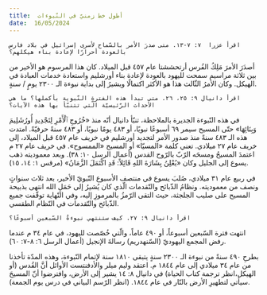 ```yaml
---
title:  أطول خط زمنيّ في النّبوءات
date:  16/05/2024
---
```


`اقرأ عزرا  ٧: ٧-١٣. متى صدرَ الأمر بالسّماح لأسرى إسرائيل في بلاد فارس بالعودة أحرارًا لإعادة بناء هيكلهم؟`

أصدَرَ الأمرَ مَلِكُ الفُرس أرتحششتا عام ٤٥٧ قبل الميلاد. كان هذا المرسوم هو الأخير من بين ثلاثة مراسيم  سمحت لليهود بالعودة لإعادة بناء أورشليم واستعادة خدمات العبادة في الهيكل. وكان الأمرُ الثّالث هذا هو الأكثر اكتمالًا ويشيرُ إلى بداية نبوءة الـ ٢٣٠٠ يومٍ / سنةٍ.

`اقرأ دانيال ٩: ٢٥، ٢٦. متى تبدأ هذه الفترة النّبوية بأكملها؟ ما هي الأحداث الرّئيسيّة الّتي تتنبّأ بها هذه الآيات؟`

في هذه النّبوءة الجديرة بالملاحظة، تنبّأ دانيال أنّه منذ «خُرُوجِ ٱلْأَمْرِ لِتَجْدِيدِ أُورُشَلِيمَ وَبِنَائِهَا» حتّى المسيح  سيمر ٦٩ أسبوعًا نبويًا، أو ٤٨٣ يومًا نبويًا، أو ٤٨٣ سنةً حرفيّةً. امتدت هذه الـ ٤٨٣ سنةً منذ صدور الأمر لتجديد أورشليم في خريف عام ٤٥٧ قبل الميلاد، إلى خريف عام ٢٧ ميلادي. تعني كلمة «المسيّا» أو المسيح «الممسوح». في خريف عام ٢٧ م اعتمدَ المسيحُ ومسحَه الرّبّ بالرّوح القدس (أعمال الرسل ١٠: ٣٨). وبعد معموديته ذهب يسوع إلى الجليل وكان «يُعْلِنُ بِشَارَةَ اللهِ قَائِلاً: قَدِ اكْتَمَلَ الزَّمَانُ» (مرقس ١: ١٤، ١٥).

في ربيع عام ٣١ ميلادي، صُلبَ يسوع في منتصف الأسبوع النّبويّ الأخير، بعد ثلاث سنواتٍ ونصف من معموديته. ونظامُ الذّبائح والتّقدمات الّذي كان يُشيرُ إلى حَمَلِ الله انتهى بذبيحة المسيح على صليب الجلجثة، حيث التقى الرّمزُ بالمرموزِ إليه، وفي النّهاية توقّفت جميع الذّبائح والتّقدمات في النّظام الطقسي.

`اقرأ دانيال ٩: ٢٧. كيف ستنتهي نبوءةُ السّبعين أسبوعًا؟`

انتهت فترة السّبعين أسبوعاً، أو ٤٩٠ عاماً، والّتي خُصّصت لليهود، في عام ٣٤ م عندما رفض المجمع اليهوديّ (السّنهدريم) رسالةَ الإنجيل (أعمال الرسل ٦: ٨-٧: ٦٠).

بطرحِ ٤٩٠ سنةً من نبوءة الـ ٢٣٠٠ سنةٍ يتبقى ١٨١٠ سنة  لإتمام النّبوءة، وهذه المدّة تأخذنا من عام ٣٤ ميلادي إلى عام ١٨٤٤ م. اعتقد وليم ميلر والأدفنتست الأوائل أنَّ القُدس (أو الهيكل،انظر ترجمة كتاب الحياة) في دانيال ٨: ١٤ يشير إلى الأرض، وافترضوا أنّ المسيحَ سيأتي لتطهيرِ الأرض بالنّار في عام ١٨٤٤. (انظر الرّسم البياني في درس يوم الجمعة).